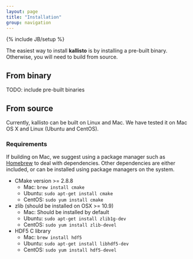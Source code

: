 ```yaml
---
layout: page
title: "Installation"
group: navigation
---
```


{% include JB/setup %}

The easiest way to install __kallisto__ is by installing a pre-built binary.
Otherwise, you will need to build from source.

## From binary

TODO: include pre-built binaries

## From source

Currently, kallisto can be built on Linux and Mac. We have tested it on Mac OS
X and Linux (Ubuntu and CentOS).

### Requirements

If building on Mac, we suggest using a package manager such as
[Homebrew](http://brew.sh) to deal with dependencies. Other dependencies are
either included, or can be installed using package managers on the system.

- CMake version >= 2.8.8
    - Mac: `brew install cmake`
    - Ubuntu: `sudo apt-get install cmake`
    - CentOS: `sudo yum install cmake`
- zlib (should be installed on OSX >= 10.9)
    - Mac: Should be installed by default
    - Ubuntu: `sudo apt-get install zlib1g-dev`
    - CentOS: `sudo yum install zlib-devel`
- HDF5 C library
    - Mac: `brew install hdf5`
    - Ubuntu: `sudo apt-get install libhdf5-dev`
    - CentOS: `sudo yum install hdf5-devel`
